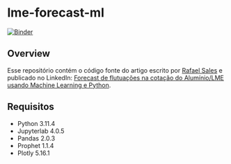 # lme-forecast-ml

[![Binder](https://mybinder.org/badge_logo.svg)](https://mybinder.org/v2/gh/dmux/lme-forecast-ml/main?labpath=sample.ipynb)

## Overview

Esse repositório contém o código fonte do artigo escrito por [Rafael Sales](https://www.linkedin.com/in/rafaelsales) e publicado no LinkedIn: [Forecast de flutuações na cotação do Alumínio/LME usando Machine Learning e Python](https://www.linkedin.com/pulse/forecast-de-flutua%C3%A7%C3%B5es-na-cota%C3%A7%C3%A3o-do-alum%C3%ADniolme-usando-rafael-sales).

## Requisitos

- Python 3.11.4
- Jupyterlab 4.0.5
- Pandas 2.0.3
- Prophet 1.1.4
- Plotly 5.16.1
